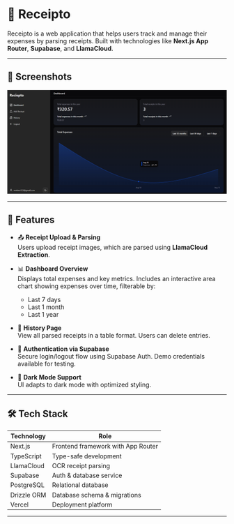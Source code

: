 # 🧾 Receipto

Receipto is a web application that helps users track and manage their expenses by parsing receipts. Built with technologies like **Next.js App Router**, **Supabase**, and **LlamaCloud**.

---

## 📸 Screenshots

![App Screenshot](https://raw.githubusercontent.com/Naveenkms/my-portfolio/refs/heads/main/assets/project-img/Screenshot%202025-08-15%20201216.png)

---


## 🚀 Features

- 📤 **Receipt Upload & Parsing**  
  Users upload receipt images, which are parsed using **LlamaCloud Extraction**. 

- 📊 **Dashboard Overview**  
  Displays total expenses and key metrics. Includes an interactive area chart showing expenses over time, filterable by:
  - Last 7 days
  - Last 1 month
  - Last 1 year

- 📁 **History Page**  
  View all parsed receipts in a table format. Users can delete entries.

- 🔐 **Authentication via Supabase**  
  Secure login/logout flow using Supabase Auth. Demo credentials available for testing.

- 🌙 **Dark Mode Support**  
  UI adapts to dark mode with optimized styling.

---

## 🛠️ Tech Stack

| Technology     | Role                                      |
|----------------|-------------------------------------------|
| Next.js        | Frontend framework with App Router        |
| TypeScript     | Type-safe development                     |
| LlamaCloud     | OCR receipt parsing                       |
| Supabase       | Auth & database service                   |
| PostgreSQL     | Relational database                       |
| Drizzle ORM    | Database schema & migrations              |
| Vercel         | Deployment platform                       |

---
    

